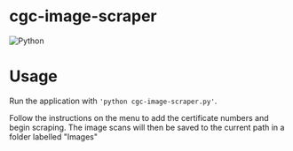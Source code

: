 # cgc-image-scraper
![Python](https://img.shields.io/badge/python-3670A0?style=for-the-badge&logo=python&logoColor=ffdd54)


# Usage

Run the application with `'python cgc-image-scraper.py'`.

Follow the instructions on the menu to add the certificate numbers and begin scraping. The image scans will then be saved to the current path in a folder labelled "Images"
